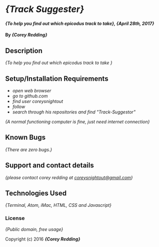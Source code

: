 # _{Track Suggester}_

#### _{To help you find out which epicodus track to take}, {April 28th, 2017}_

#### By _**{Corey Redding}**_

## Description

_{To help you find out which epicodus track to take }_

## Setup/Installation Requirements

* _open web browser_
* _go to github.com_
* _find user coreysnightout_
* _follow_
* _search through his repositories and find "Track-Suggestor"_

_{A normal functioning computer is fine, just need internet connection}_

## Known Bugs

_{There are zero bugs.}_

## Support and contact details

_{please contact corey redding at coreysnightout@gmail.com}_

## Technologies Used

_{Terminal, Atom, iMac, HTML, CSS and Javascript}_

### License

*{Public domain, free usage}*

Copyright (c) 2016 **_{Corey Redding}_**
